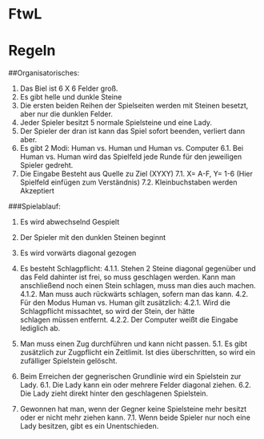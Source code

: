 # FtwL

# Regeln
##Organisatorisches:
  1.	Das Biel ist 6 X 6 Felder groß.
  2.	Es gibt helle und dunkle Steine
  3.	Die ersten beiden Reihen der Spielseiten werden mit Steinen besetzt, aber nur die dunklen Felder.
  4.	Jeder Spieler besitzt 5 normale Spielsteine und eine Lady.
  5.	Der Spieler der dran ist kann das Spiel sofort beenden, verliert dann aber.
  6.	Es gibt 2 Modi: Human vs. Human und Human vs. Computer
    6.1.	Bei Human vs. Human wird das Spielfeld jede Runde für den jeweiligen Spieler gedreht. 
  7.	Die Eingabe Besteht aus Quelle zu Ziel (XYXY)
    7.1.	X= A-F, Y= 1-6 (Hier Spielfeld einfügen zum Verständnis)
    7.2.	Kleinbuchstaben werden Akzeptiert

###Spielablauf:
  1.	Es wird abwechselnd Gespielt
  2.	Der Spieler mit den dunklen Steinen beginnt
  3.	Es wird vorwärts diagonal gezogen

  4.	Es besteht Schlagpflicht:
    4.1.1.	Stehen 2 Steine diagonal gegenüber und das Feld dahinter ist frei, so muss 	geschlagen werden. Kann man anschließend noch              einen Stein schlagen, muss man 	dies auch machen.
    4.1.2.	Man muss auch rückwärts schlagen, sofern man das kann.
       4.2.	Für den Modus Human vs. Human gilt zusätzlich:
         4.2.1.	Wird die Schlagpflicht missachtet, so wird der Stein, der hätte 	
                schlagen müssen entfernt.
           4.2.2.	Der Computer weißt die Eingabe lediglich ab.
  5.	Man muss einen Zug durchführen und kann nicht passen.
    5.1.	Es gibt zusätzlich zur Zugpflicht ein Zeitlimit. Ist dies überschritten, so wird ein zufälliger Spielstein gelöscht.
  6.	Beim Erreichen der gegnerischen Grundlinie wird ein Spielstein zur Lady.
    6.1.	Die Lady kann ein oder mehrere Felder diagonal ziehen.
      6.2.	Die Lady zieht direkt hinter den geschlagenen Spielstein.
  7.	Gewonnen hat man, wenn der Gegner keine Spielsteine mehr besitzt oder er nicht mehr ziehen kann.
    7.1.	Wenn beide Spieler nur noch eine Lady besitzen, gibt es ein Unentschieden.
	
